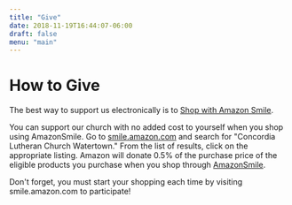 ```yaml
---
title: "Give"
date: 2018-11-19T16:44:07-06:00
draft: false
menu: "main"
---
```


# How to Give
The best way to support us electronically is to [Shop with Amazon Smile](smile.amazon.com).

You can support our church with no added cost to yourself when you shop using AmazonSmile. Go to [smile.amazon.com](smile.amazon.com) and search for "Concordia Lutheran Church Watertown." From the list of results, click on the appropriate listing. Amazon will donate 0.5% of the purchase price of the eligible products you purchase when you shop through [AmazonSmile](smile.amazon.com).

Don't forget, you must start your shopping each time by visiting smile.amazon.com to participate!
